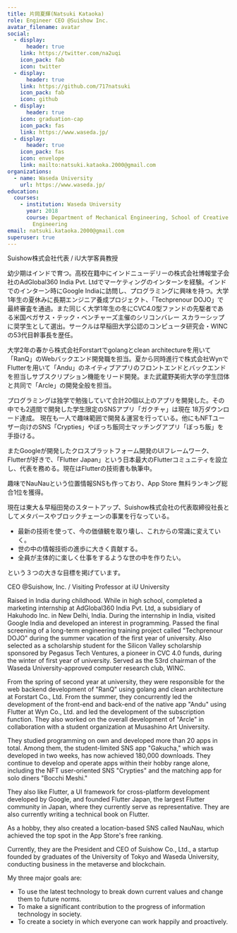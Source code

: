 ```yaml
---
title: 片岡夏輝(Natsuki Kataoka)
role: Engineer CEO @Suishow Inc.
avatar_filename: avatar
social:
  - display:
      header: true
    link: https://twitter.com/na2uqi
    icon_pack: fab
    icon: twitter
  - display:
      header: true
    link: https://github.com/717natsuki
    icon_pack: fab
    icon: github
  - display:
      header: true
    icon: graduation-cap
    icon_pack: fas
    link: https://www.waseda.jp/
  - display:
      header: true
    icon_pack: fas
    icon: envelope
    link: mailto:natsuki.kataoka.2000@gmail.com
organizations:
  - name: Waseda University
    url: https://www.waseda.jp/
education:
  courses:
    - institution: Waseda University
      year: 2018
      course: Department of Mechanical Engineering, School of Creative Science and
        Engineering
email: natsuki.kataoka.2000@gmail.com
superuser: true
---
```


Suishow株式会社代表 / iU大学客員教授

幼少期はインドで育つ。高校在籍中にインドニューデリーの株式会社博報堂子会社のAdGlobal360 India Pvt. Ltdでマーケティングのインターンを経験。インドでのインターン時にGoogle Indiaに訪問し、プログラミングに興味を持つ。大学1年生の夏休みに長期エンジニア養成プロジェクト、「Techprenour DOJO」で最終審査を通過。また同じく大学1年生の冬にCVC4.0型ファンドの先駆者である米国ペガサス・テック・ベンチャーズ主催のシリコンバレー スカラーシップに奨学生として選出。サークルは早稲田大学公認のコンピュータ研究会・WINCの53代目幹事長を歴任。

大学2年の春から株式会社Forstartでgolangとclean architectureを用いて「RanQ」のWebバックエンド開発職を担当。夏から同時進行で株式会社WynでFlutterを用いて「Andu」のネイティブアプリのフロントエンドとバックエンドを担当しサブスクリプション機能をリード開発。また武蔵野美術大学の学生団体と共同で「Arcle」の開発全般を担当。

プログラミングは独学で勉強していて合計20個以上のアプリを開発した。その中でも2週間で開発した学生限定のSNSアプリ「ガクチャ」は現在 18万ダウンロード達成。
現在も一人で趣味範囲で開発＆運営を行っている。他にもNFTユーザー向けのSNS「Crypties」やぼっち飯同士マッチングアプリ「ぼっち飯」を手掛ける。

またGoogleが開発したクロスプラットフォーム開発のUIフレームワーク、Flutterが好きで、「Flutter Japan」という日本最大のFlutterコミュニティを設立し、代表を務める。現在はFlutterの技術書も執筆中。

趣味でNauNauという位置情報SNSも作っており、App Store 無料ランキング総合1位を獲得。

現在は東大＆早稲田発のスタートアップ、Suishow株式会社の代表取締役社長としてメタバースやブロックチェーンの事業を行なっている。

* 最新の技術を使って、今の価値観を取り壊し、これからの常識に変えていく。
* 世の中の情報技術の進歩に大きく貢献する。
* 全員が主体的に楽しく仕事をするような世の中を作りたい。

という３つの大きな目標を掲げています。

CEO @Suishow, Inc. / Visiting Professor at iU University

Raised in India during childhood. While in high school, completed a marketing internship at AdGlobal360 India Pvt. Ltd, a subsidiary of Hakuhodo Inc. in New Delhi, India. During the internship in India, visited Google India and developed an interest in programming. Passed the final screening of a long-term engineering training project called "Techprenour DOJO" during the summer vacation of the first year of university. Also selected as a scholarship student for the Silicon Valley scholarship sponsored by Pegasus Tech Ventures, a pioneer in CVC 4.0 funds, during the winter of first year of university. Served as the 53rd chairman of the Waseda University-approved computer research club, WINC.

From the spring of second year at university, they were responsible for the web backend development of "RanQ" using golang and clean architecture at Forstart Co., Ltd. From the summer, they concurrently led the development of the front-end and back-end of the native app "Andu" using Flutter at Wyn Co., Ltd. and led the development of the subscription function. They also worked on the overall development of "Arcle" in collaboration with a student organization at Musashino Art University.

They studied programming on own and developed more than 20 apps in total. Among them, the student-limited SNS app "Gakucha," which was developed in two weeks, has now achieved 180,000 downloads. They continue to develop and operate apps within their hobby range alone, including the NFT user-oriented SNS "Crypties" and the matching app for solo diners "Bocchi Meshi."

They also like Flutter, a UI framework for cross-platform development developed by Google, and founded Flutter Japan, the largest Flutter community in Japan, where they currently serve as representative. They are also currently writing a technical book on Flutter.

As a hobby, they also created a location-based SNS called NauNau, which achieved the top spot in the App Store's free ranking.

Currently, they are the President and CEO of Suishow Co., Ltd., a startup founded by graduates of the University of Tokyo and Waseda University, conducting business in the metaverse and blockchain.

My three major goals are:

* To use the latest technology to break down current values and change them to future norms.
* To make a significant contribution to the progress of information technology in society.
* To create a society in which everyone can work happily and proactively.
<!-- {{< icon name="copy" pack="fas" >}} {{< staticref "https://resume.io/r/QyNQ9PuzP" "newtab" >}}resumé{{< /staticref >}} を表示. -->
